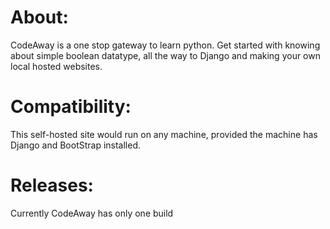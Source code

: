# About:
CodeAway is a one stop gateway to learn python. Get started with knowing about simple boolean datatype, all the way to Django and making your own local hosted websites.

# Compatibility:
This self-hosted site would run on any machine, provided the machine has Django and BootStrap installed.

# Releases:
Currently CodeAway has only one build
